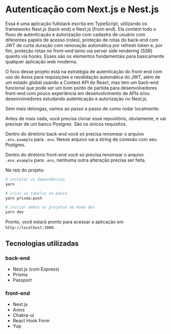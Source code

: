 # Autenticação com Next.js e Nest.js

Essa é uma aplicação fullstack escrita em TypeScript, utilizando os frameworks Nest.js (back-end) e
Next.js (front-end). Ela contém todo o fluxo de autenticação e autorização com cadastro de usuário
com diferentes papéis de acesso (roles), proteção de rotas do back-end com JWT de curta duração com
renovação automática por refresh token e, por fim, proteção rotas no front-end tanto via server
side rendering (SSR) quanto via hooks. Esses são os elementos fundamentais para basicamente
qualquer aplicação web moderna.

O foco desse projeto está na estratégia de autenticação do front-end com uso do Axios para
requisições e revalidação automática do JWT, além de um estado global usando a Context API do
React, mas tem um back-end funcional que pode ser um bom ponto de partida para desenvolvedores
front-end com pouco experiência em desenvolvimento de APIs e/ou desenvolvedores estudando
autenticação e autorização no Nest.js.

Sem mais delongas, vamos ao passo a passo de como rodar localmente:

Antes de mais nada, você precisa clonar esse repositório, obviamente, e vai precisar de um banco
Postgres. São os únicos requisitos.

Dentro do diretório back-end você só precisa renomear o arquivo `.env.example` para `.env`. Nesse
arquivo vai a string de conexão com seu Postgres.

Dentro do diretório front-end você só precisa renomear o arquivo `.env.example` para `.env`,
nenhuma outra alteração precisa ser feita.

Na raiz do projeto:

```bash
# instalar as dependências
yarn

# criar as tabelas no banco
yarn prisma:push

# iniciar ambos os projetos em modo dev
yarn dev
```

Pronto, você estará pronto para acessar a aplicação em `http://localhost:3000`.

## Tecnologias utilizadas

### back-end

- Nest.js (com Express)
- Prisma
- Passport

### front-end

- Next.js
- Axios
- Chakra-ui
- React Hook Form
- Yup
